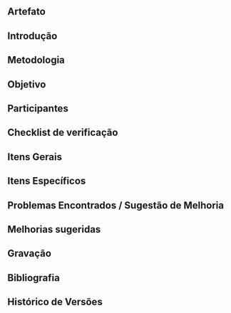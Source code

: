 ## Artefato



## Introdução



## Metodologia



## Objetivo


## Participantes 



## Checklist de verificação


## Itens Gerais


## Itens Específicos



## Problemas Encontrados / Sugestão de Melhoria


## Melhorias sugeridas


## Gravação


## Bibliografia



## Histórico de Versões